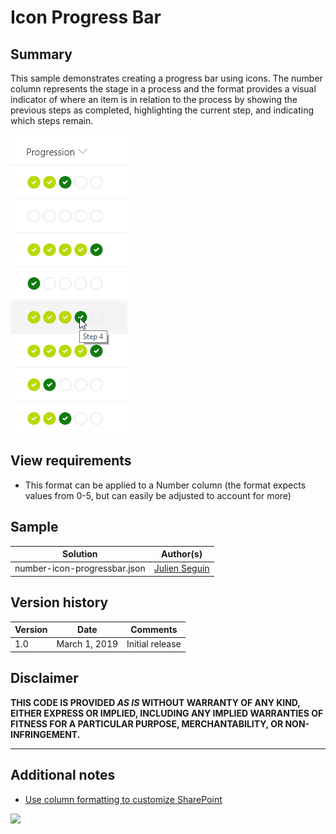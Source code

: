 # Icon Progress Bar

## Summary
This sample demonstrates creating a progress bar using icons. The number column represents the stage in a process and the format provides a visual indicator of where an item is in relation to the process by showing the previous steps as completed, highlighting the current step, and indicating which steps remain.

![screenshot of the sample](./assets/screenshot.png)

## View requirements
- This format can be applied to a Number column (the format expects values from 0-5, but can easily be adjusted to account for more)

## Sample

Solution|Author(s)
--------|---------
number-icon-progressbar.json | [Julien Seguin](https://twitter.com/julien_seguin)

## Version history

Version|Date|Comments
-------|----|--------
1.0|March 1, 2019|Initial release

## Disclaimer
**THIS CODE IS PROVIDED *AS IS* WITHOUT WARRANTY OF ANY KIND, EITHER EXPRESS OR IMPLIED, INCLUDING ANY IMPLIED WARRANTIES OF FITNESS FOR A PARTICULAR PURPOSE, MERCHANTABILITY, OR NON-INFRINGEMENT.**

---

## Additional notes
- [Use column formatting to customize SharePoint](https://docs.microsoft.com/en-us/sharepoint/dev/declarative-customization/column-formatting)

<img src="https://telemetry.sharepointpnp.com/sp-dev-list-formatting/column-samples/number-icon-progressbar" />